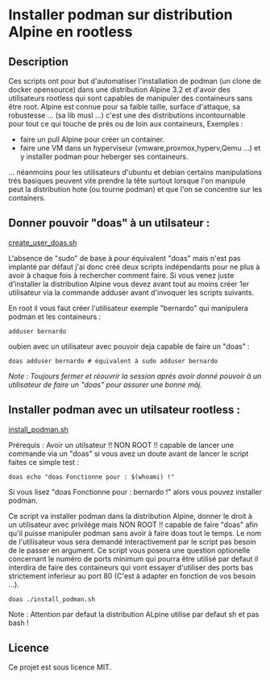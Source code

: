 # Installer podman sur distribution Alpine en rootless

## Description

Ces scripts ont pour but d'automatiser l'installation de podman (un clone de docker opensource) dans une distribution Alpine 3.2 et d'avoir des utilisateurs rootless qui sont capables de manipuler des containeurs sans être root. Alpine est connue pour sa faible taille, surface d'attaque, sa robustesse ... (sa lib musl ...) c'est une des distributions incontournable pour tout ce qui touche de prés ou de loin aux containeurs, Exemples :

- faire un pull Alpine pour créer un container.
- faire une VM dans un hyperviseur (vmware,proxmox,hyperv,Qemu ...) et y installer podman pour heberger ses containeurs.

... néanmoins pour les utilisateurs d'ubuntu et debian certains manipulations trés basiques peuvent vite prendre la tête surtout lorsque l'on manipule peut la distribution hote (ou tourne podman) et que l'on se concentre sur les containers.

## Donner pouvoir "doas" à un utilsateur :

[create_user_doas.sh](https://github.com/sudtek/mesScriptsBash/blob/136ecd972dfbcb708babcf512d78de23b82efea8/podmanInstallPourAlpine/create_user_doas.sh)

L'absence de "sudo" de base à pour équivalent "doas" mais n'est pas implanté par défaut j'ai donc créé deux scripts indépendants pour ne plus à avoir à chaque fois à rechercher comment faire. Si vous venez juste d'installer la distribution Alpine vous devez avant tout au moins créer 1er utilisateur via la commande adduser avant d'invoquer les scripts suivants. 

En root il vous faut créer l'utilisateur exemple "bernardo" qui manipulera podman et les containeurs :

```
adduser bernardo
```

oubien avec un utilisateur avec pouvoir deja capable de faire un "doas" :

```
doas adduser bernardo # équivalent à sudo adduser bernardo
```

_Note : Toujours fermer et réouvrir la session aprés avoir donné pouvoir à un utilisateur de faire un "doas" pour assurer une bonne màj._


## Installer podman avec un utilsateur rootless :

[install_podman.sh](https://github.com/sudtek/mesScriptsBash/blob/136ecd972dfbcb708babcf512d78de23b82efea8/podmanInstallPourAlpine/install_podman.sh)

Prérequis : Avoir un utilsateur !! NON ROOT !! capable de lancer une commande via un "doas" si vous avez un doute avant de lancer le script faites ce simple test :

```
doas echo "doas Fonctionne pour : $(whoami) !"
```

Si vous lisez "doas Fonctionne pour : bernardo !" alors vous pouvez installer podman.


Ce script va installer podman dans la distribution Alpine, donner le droit à un utilisateur avec privilége mais NON ROOT !! capable de faire "doas" afin qu'il puisse manipuler podman sans avoir à faire doas tout le temps. Le nom de l'utilisateur vous sera demandé interactivement par le script pas besoin de le passer en argument.
Ce script vous posera une question optionelle concernant le numéro de ports minimum qui pourra être utilisé par defaut il interdira de faire des containeurs qui vont essayer d'utiliser des ports bas strictement inferieur au port 80 (C'est à adapter en fonction de vos besoin ...).

```
doas ./install_podman.sh
```

Note : Attention par defaut la distribution ALpine utilise par defaut sh et pas bash !


## Licence
Ce projet est sous licence MIT.
